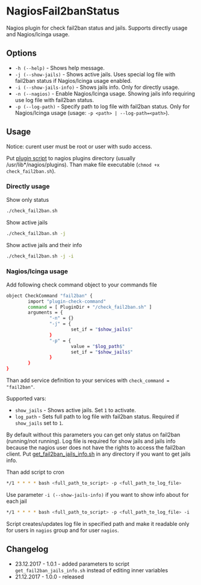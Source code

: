 # NagiosFail2banStatus

Nagios plugin for check fail2ban status and jails. Supports directly usage and Nagios/Icinga usage.

## Options

- `-h (--help)` - Shows help message.
- `-j (--show-jails)` - Shows active jails. Uses special log file with fail2ban status if Nagios/Icinga usage enabled.
- `-i (--show-jails-info)` - Shows jails info. Only for directly usage.
- `-n (--nagios)` - Enable Nagios/Icinga usage. Showing jails info requiring use log file with fail2ban status.
- `-p (--log-path)` - Specify path to log file with fail2ban status. Only for Nagios/Icinga usage (usage: `-p <path> | --log-path=<path>`).

## Usage

Notice: curent user must be root or user with sudo access.

Put [plugin script](https://github.com/zevilz/NagiosFail2banStatus/blob/master/check_fail2ban.sh) to nagios plugins directory (usually /usr/lib*/nagios/plugins). Than make file executable (`chmod +x check_fail2ban.sh`).

### Directly usage

Show only status
```bash
./check_fail2ban.sh
```

Show active jails
```bash
./check_fail2ban.sh -j
```

Show active jails and their info
```bash
./check_fail2ban.sh -j -i
```

### Nagios/Icinga usage

Add following check command object to your commands file
```bash
object CheckCommand "fail2ban" {
		import "plugin-check-command"
		command = [ PluginDir + "/check_fail2ban.sh" ]
		arguments = {
				"-n" = {}
				"-j" = {
						set_if = "$show_jails$"
				}
				"-p" = {
						value = "$log_path$"
						set_if = "$show_jails$"
				}
		}
}
```

Than add service definition to your services with `check_command = "fail2ban"`.

Supported vars:
- `show_jails` - Shows active jails. Set `1` to activate.
- `log_path` - Sets full path to log file with fail2ban status. Required if `show_jails` set to `1`.

By default without this parameters you can get only status on fail2ban (running/not running). Log file is required for show jails and jails info because the nagios user does not have the rights to access the fail2ban client. Put [get_fail2ban_jails_info.sh](https://github.com/zevilz/NagiosFail2banStatus/blob/master/get_fail2ban_jails_info.sh) in any directory if you want to get jails info.

Than add script to cron
```bash
*/1 * * * * bash <full_path_to_script> -p <full_path_to_log_file>
```

Use parameter `-i (--show-jails-info)` if you want to show info about for each jail
```bash
*/1 * * * * bash <full_path_to_script> -p <full_path_to_log_file> -i
```

Script creates/updates log file in specified path and make it readable only for users in `nagios` group and for user `nagios`.

## Changelog
- 23.12.2017 - 1.0.1 - added parameters to script `get_fail2ban_jails_info.sh` instead of editing inner variables
- 21.12.2017 - 1.0.0 - released
